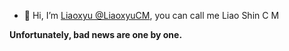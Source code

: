 - 👋 Hi, I’m [Liaoxyu @LiaoxyuCM](https://github.com/LiaoxyuCM), you can call me Liao Shin C M

**Unfortunately, bad news are one by one.**
